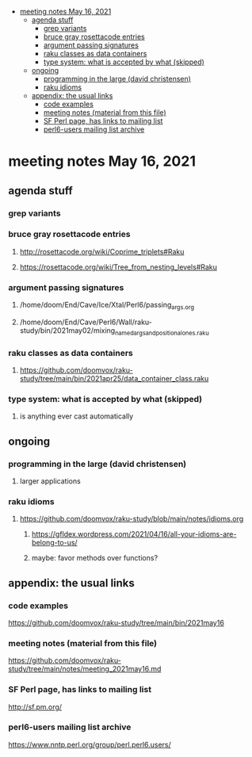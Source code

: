 - [meeting notes May 16, 2021](#org64bd732)
  - [agenda stuff](#orgfc166f1)
    - [grep variants](#orgf309c74)
    - [bruce gray rosettacode entries](#org1182b71)
    - [argument passing signatures](#orgca8219d)
    - [raku classes as data containers](#org23d75ec)
    - [type system: what is accepted by what  (skipped)](#org30b7a86)
  - [ongoing](#orga76e279)
    - [programming in the large (david christensen)](#orgd4cf45a)
    - [raku idioms](#orgfb84c8a)
  - [appendix: the usual links](#orgbeccb05)
    - [code examples](#orgbbf5751)
    - [meeting notes (material from this file)](#orge201fd4)
    - [SF Perl page, has links to mailing list](#orgb91d059)
    - [perl6-users mailing list archive](#org94a1892)


<a id="org64bd732"></a>

# meeting notes May 16, 2021


<a id="orgfc166f1"></a>

## agenda stuff


<a id="orgf309c74"></a>

### grep variants


<a id="org1182b71"></a>

### bruce gray rosettacode entries

1.  <http://rosettacode.org/wiki/Coprime_triplets#Raku>

2.  <https://rosettacode.org/wiki/Tree_from_nesting_levels#Raku>


<a id="orgca8219d"></a>

### argument passing signatures

1.  /home/doom/End/Cave/Ice/Xtal/Perl6/passing<sub>args.org</sub>

2.  /home/doom/End/Cave/Perl6/Wall/raku-study/bin/2021may02/mixing<sub>named</sub><sub>args</sub><sub>and</sub><sub>positional</sub><sub>ones.raku</sub>


<a id="org23d75ec"></a>

### raku classes as data containers

1.  <https://github.com/doomvox/raku-study/tree/main/bin/2021apr25/data_container_class.raku>


<a id="org30b7a86"></a>

### type system: what is accepted by what  (skipped)

1.  is anything ever cast automatically


<a id="orga76e279"></a>

## ongoing


<a id="orgd4cf45a"></a>

### programming in the large (david christensen)

1.  larger applications


<a id="orgfb84c8a"></a>

### raku idioms

1.  <https://github.com/doomvox/raku-study/blob/main/notes/idioms.org>

    1.  <https://gfldex.wordpress.com/2021/04/16/all-your-idioms-are-belong-to-us/>
    
    2.  maybe: favor methods over functions?


<a id="orgbeccb05"></a>

## appendix: the usual links


<a id="orgbbf5751"></a>

### code examples

<https://github.com/doomvox/raku-study/tree/main/bin/2021may16>


<a id="orge201fd4"></a>

### meeting notes (material from this file)

<https://github.com/doomvox/raku-study/tree/main/notes/meeting_2021may16.md>


<a id="orgb91d059"></a>

### SF Perl page, has links to mailing list

<http://sf.pm.org/>


<a id="org94a1892"></a>

### perl6-users mailing list archive

<https://www.nntp.perl.org/group/perl.perl6.users/>
